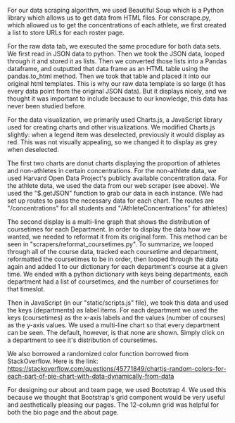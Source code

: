 For our data scraping algorithm, we used Beautiful Soup which is a Python library which allows us to get data from HTML files.
For conscrape.py, which allowed us to get the concentrations of each athlete, we first created a list to store URLs for each roster
page.

For the raw data tab, we executed the same procedure for both data sets. We first read in JSON data to python. Then we took the JSON data, looped through it and stored it as lists. Then we converted those lists into a Pandas dataframe, and outputted that data frame as an HTML table using the pandas.to_html method. Then we took that table and placed it into our original html templates. This is why our raw data template is so large (it has every data point from the original JSON data). But it displays nicely, and we thought it was important to include because to our knowledge, this data has never been studied before.

For the data visualization, we primarily used Charts.js, a JavaScript library used for creating charts and other visualizations.
We modified Charts.js slightly: when a legend item was deselected, previously it would display as red. This was not visually appealing, so we changed it to display as grey when deselected.

The first two charts are donut charts displaying the proportion of athletes and non-athletes in certain concentrations. For the non-athlete data, we used Harvard Open Data Project's publicly available concentration data. For the athlete data, we used the data from our web scraper (see above). We used the "$.getJSON" function to grab our data in each instance. (We had set up routes to pass the necessary data for each chart. The routes are "/concentrations" for all students and "/AthleteConcentrations" for athletes)

The second display is a multi-line graph that shows the distribution of coursetimes for each Department. In order to display the data how we wanted, we needed to reformat it from its original form. This method can be seen in "scrapers/reformat_coursetimes.py".
To summarize, we looped through all of the course data, tracked each coursetime and department, reformatted the coursetimes to be in order, then looped through the data again and added 1 to our dictionary for each department's course at a given time. We ended with a python dictionary with keys being departments, each department had a list of coursetimes, and the number of coursetimes for that timeslot.

Then in JavaScript (in our "static/scripts.js" file), we took this data and used the keys (departments) as label items. For each department we used the keys (coursetimes) as the x-axis labels and the values (number of courses) as the y-axis values. We used a multi-line chart so that every department can be seen. The default, however, is that none are shown. Simply click on a department to see it's distribution of coursetimes.

We also borrowed a randomized color function borrowed from StackOverflow. Here is the link: https://stackoverflow.com/questions/45771849/chartjs-random-colors-for-each-part-of-pie-chart-with-data-dynamically-from-data

For designing our about and team page, we used Bootstrap 4. We used this because we thought that Bootstrap's grid component would be
very useful and aesthetically pleasing our pages. The 12-column grid was helpful for both the bio page and the about page.
